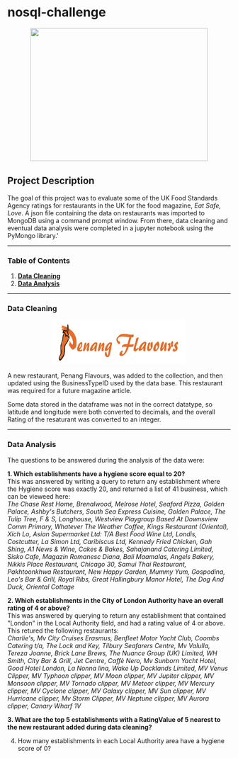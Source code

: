 # nosql-challenge
<p align="center">
<img width="400" height="300" src="https://www.foodsafetynews.com/files/2019/04/dreamstime_food-hygiene-rating-scheme-fsa.jpg">
</p>

## Project Description

The goal of this project was to evaluate some of the UK Food Standards Agency ratings for restaurants in the UK for the food magazine, <i>Eat Safe, Love</i>. A json file containing the data on restaurants was imported to MongoDB using a command prompt window. From there, data cleaning and eventual data analysis were completed in a jupyter notebook using the PyMongo library.'

-----

### Table of Contents
1. [<b>Data Cleaning</b>](https://github.com/jonnybrammah/nosql-challenge/blob/main/README.md#data-cleaning)
2. [<b>Data Analysis</b>](https://github.com/jonnybrammah/nosql-challenge/blob/main/README.md#data-analysis)
-----

### Data Cleaning

<p align="center">
<img width="300" height="100" src="https://github.com/jonnybrammah/nosql-challenge/blob/main/Resources/Penang%20Flavours.png">
</p>

A new restaurant, Penang Flavours, was added to the collection, and then updated using the BusinessTypeID used by the data base. This restaurant was required for a future magazine article.

Some data stored in the dataframe was not in the correct datatype, so latitude and longitude were both converted to decimals, and the overall Rating of the resaturant was converted to an integer.

-----

### Data Analysis

The questions to be answered during the analysis of the data were: </br>

<b>1. Which establishments have a hygiene score equal to 20?</b> </br>
        This was answered by writing a query to return any establishment where the Hygiene score was exactly 20, and returned a list of 41 business, which can be vieweed here:</br>
        <i> The Chase Rest Home, Brenalwood, Melrose Hotel, Seaford Pizza, Golden Palace,
        Ashby's Butchers, South Sea Express Cuisine, Golden Palace, The Tulip Tree, F & S,
        Longhouse, Westview Playgroup Based At Downsview Comm Primary, Whatever The Weather Coffee, Kings Restaurant (Oriental), Xich Lo,
        Asian Supermarket Ltd: T/A Best Food Wine Ltd, Londis, Costcutter, La Simon Ltd, Caribiscus Ltd,
        Kennedy Fried Chicken, Gah Shing, A1 News & Wine, Cakes & Bakes, Sahajanand Catering Limited, Sisko Cafe,
        Magazin Romanesc Diana, Bali Maamalas, Angels Bakery, Nikkis Place Restaurant, Chicago 30,
        Samui Thai Restaurant, Pakhtoonkhwa Restaurant, New Happy Garden, Mummy Yum, Gospodina,
        Leo's Bar & Grill,  Royal Ribs, Great Hallingbury Manor Hotel, The Dog And Duck, Oriental Cottage </i></br>
        
<b>2. Which establishments in the City of London Authority have an overall rating of 4 or above?</b> </br>
        This was answered by querying to return any establishment that contained "London" in the Local Authority field, and had a rating value of 4 or above. This retured the following restaurants:</br>
        <i> Charlie's, Mv City Cruises Erasmus, Benfleet Motor Yacht Club, Coombs Catering t/a, The Lock and Key,
        Tilbury Seafarers Centre, Mv Valulla, Tereza Joanne, Brick Lane Brews, The Nuance Group (UK) Limited,
        WH Smith, City Bar & Grill, Jet Centre, Caffè Nero, Mv Sunborn Yacht Hotel,
        Good Hotel London, La Nonna lina, Wake Up Docklands Limited, MV Venus Clipper, MV Typhoon clipper,
        MV Moon clipper, MV Jupiter clipper, MV Monsoon clipper, MV Tornado clipper, MV Meteor clipper, 
        MV Mercury clipper, MV Cyclone clipper, MV Galaxy clipper, MV Sun clipper, MV Hurricane clipper,
        Mv Storm Clipper, MV Neptune clipper, MV Aurora clipper, Canary Wharf 1V </i></br>

<b>3. What are the top 5 establishments with a RatingValue of 5 nearest to the new restaurant added during data cleaning?</b></br>
        

4. How many establishments in each Local Authority area have a hygiene score of 0? 
